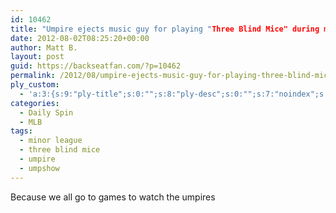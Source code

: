 ```yaml
---
id: 10462
title: "Umpire ejects music guy for playing "Three Blind Mice" during minor league game"
date: 2012-08-02T08:25:20+00:00
author: Matt B.
layout: post
guid: https://backseatfan.com/?p=10462
permalink: /2012/08/umpire-ejects-music-guy-for-playing-three-blind-mice-during-minor-league-game/
ply_custom:
  - 'a:3:{s:9:"ply-title";s:0:"";s:8:"ply-desc";s:0:"";s:7:"noindex";s:0:"";}'
categories:
  - Daily Spin
  - MLB
tags:
  - minor league
  - three blind mice
  - umpire
  - umpshow
---
```


<div class="entry">
  <p>
    Because we all go to games to watch the umpires<br />
  </p>
</div>
